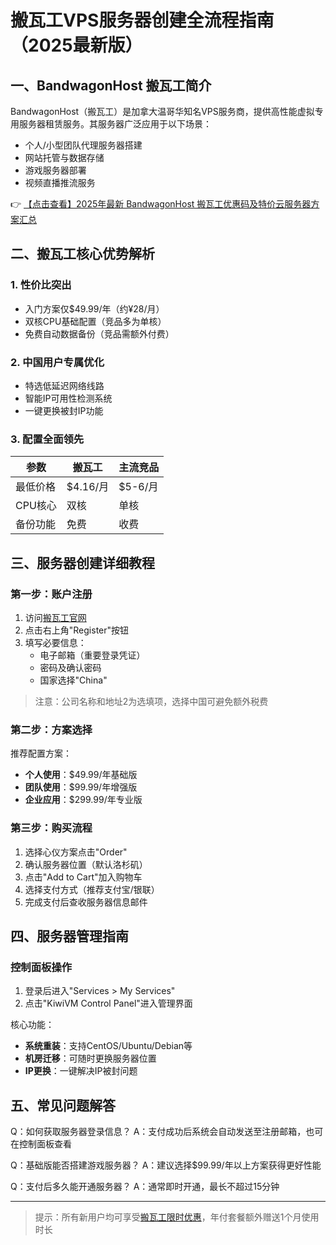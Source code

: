 # 搬瓦工VPS服务器创建全流程指南（2025最新版）

## 一、BandwagonHost 搬瓦工简介

BandwagonHost（搬瓦工）是加拿大温哥华知名VPS服务商，提供高性能虚拟专用服务器租赁服务。其服务器广泛应用于以下场景：

- 个人/小型团队代理服务器搭建
- 网站托管与数据存储
- 游戏服务器部署
- 视频直播推流服务

👉 [【点击查看】2025年最新 BandwagonHost 搬瓦工优惠码及特价云服务器方案汇总](https://bit.ly/banwagon)

## 二、搬瓦工核心优势解析

### 1. 性价比突出
- 入门方案仅$49.99/年（约¥28/月）
- 双核CPU基础配置（竞品多为单核）
- 免费自动数据备份（竞品需额外付费）

### 2. 中国用户专属优化
- 特选低延迟网络线路
- 智能IP可用性检测系统
- 一键更换被封IP功能

### 3. 配置全面领先
| 参数        | 搬瓦工       | 主流竞品     |
|-------------|-------------|-------------|
| 最低价格    | $4.16/月    | $5-6/月     |
| CPU核心     | 双核        | 单核        |
| 备份功能    | 免费        | 收费        |

## 三、服务器创建详细教程

### 第一步：账户注册
1. 访问[搬瓦工官网](https://bit.ly/banwagon)
2. 点击右上角"Register"按钮
3. 填写必要信息：
   - 电子邮箱（重要登录凭证）
   - 密码及确认密码
   - 国家选择"China"

> 注意：公司名称和地址2为选填项，选择中国可避免额外税费

### 第二步：方案选择
推荐配置方案：
- **个人使用**：$49.99/年基础版
- **团队使用**：$99.99/年增强版
- **企业应用**：$299.99/年专业版

### 第三步：购买流程
1. 选择心仪方案点击"Order"
2. 确认服务器位置（默认洛杉矶）
3. 点击"Add to Cart"加入购物车
4. 选择支付方式（推荐支付宝/银联）
5. 完成支付后查收服务器信息邮件

## 四、服务器管理指南

### 控制面板操作
1. 登录后进入"Services > My Services"
2. 点击"KiwiVM Control Panel"进入管理界面

核心功能：
- **系统重装**：支持CentOS/Ubuntu/Debian等
- **机房迁移**：可随时更换服务器位置
- **IP更换**：一键解决IP被封问题

## 五、常见问题解答

Q：如何获取服务器登录信息？
A：支付成功后系统会自动发送至注册邮箱，也可在控制面板查看

Q：基础版能否搭建游戏服务器？
A：建议选择$99.99/年以上方案获得更好性能

Q：支付后多久能开通服务器？
A：通常即时开通，最长不超过15分钟

---

> 提示：所有新用户均可享受[搬瓦工限时优惠](https://bit.ly/banwagon)，年付套餐额外赠送1个月使用时长